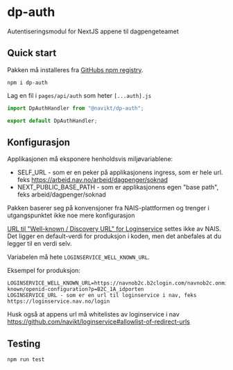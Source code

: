 # dp-auth

Autentiseringsmodul for NextJS appene til dagpengeteamet

## Quick start

Pakken må installeres fra [GitHubs npm registry](https://docs.github.com/en/packages/working-with-a-github-packages-registry/working-with-the-npm-registry).

```
npm i dp-auth
```

Lag en fil i `pages/api/auth` som heter `[...auth].js`

```javascript
import DpAuthHandler from "@navikt/dp-auth";

export default DpAuthHandler;
```

## Konfigurasjon

Applikasjonen må eksponere henholdsvis miljøvariablene: 

- SELF_URL - som er en peker på applikasjonens ingress, som er hele url. feks https://arbeid.nav.no/arbeid/dagpenger/soknad
- NEXT_PUBLIC_BASE_PATH - som er applikasjonens egen "base path", feks arbeid/dagpenger/soknad



Pakken baserer seg på konvensjoner fra NAIS-plattformen og trenger i utgangspunktet ikke noe mere konfigurasjon

[URL til "Well-known / Discovery URL" for Loginservice](https://security.labs.nais.io/pages/legacy/loginservice/idprovider.html) settes ikke av NAIS. Det ligger en default-verdi for produksjon i koden, men det anbefales at du legger til en verdi selv.

Variabelen må hete `LOGINSERVICE_WELL_KNOWN_URL`.

Eksempel for produksjon:
```
LOGINSERVICE_WELL_KNOWN_URL=https://navnob2c.b2clogin.com/navnob2c.onmicrosoft.com/v2.0/.well-known/openid-configuration?p=B2C_1A_idporten
LOGINSERVICE_URL - som er en url til loginservice i nav, feks https://loginservice.nav.no/login
```

Husk også at appens url må whitelistes av loginservice i nav https://github.com/navikt/loginservice#allowlist-of-redirect-urls

## Testing

```bash
npm run test 
```
